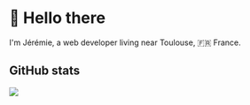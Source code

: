 # :wave: Hello there

I'm Jérémie, a web developer living near Toulouse, 🇫🇷 France.

## GitHub stats

<div align="left">
  <img src="https://github-readme-stats.vercel.app/api/top-langs/?username=jbroutier&layout=compact&langs_count=6&title_color=24292e&text_color=24292e&border_color=e1e4e8&bg_color=fff">
</div>
